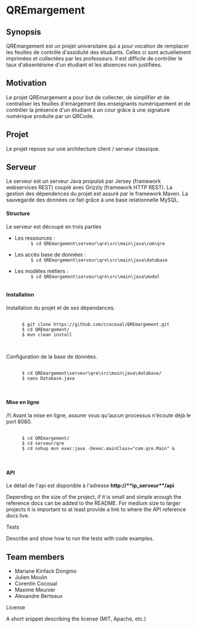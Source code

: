 <h1>QREmargement</h1>

<h2>Synopsis</h2>
<p>QREmargement est un projet universitaire qui a pour vocation de remplacer les feuilles de contrôle d'assiduité des étudiants. Celles ci sont actuellement imprimées et collectées par les professeurs. Il est difficile de contrôler le taux d'absentéisme d'un étudiant et les absences non justifiées.</p>

<h2>Motivation</h2>
<p>Le projet QREmargement a pour but de collecter, de simplifier et de centraliser les feuilles d'émargement des enseignants numériquement et de contrôler la présence d'un étudiant à un cour grâce à une signature numérique produite par un QRCode.</p>

<h2>Projet</h2>
Le projet repose sur une architecture client / serveur classique.

<h2>Serveur</h2>
<p>Le serveur est un serveur Java propulsé par Jersey (framework webservices REST) couplé avec Grizzly (framework HTTP REST). La gestion des dépendences du projet est assuré par le framework Maven. La sauvegarde des données ce fait grâce à une base relationnelle MySQL.</p>

<h4>Structure</h4>
<p>Le serveur est découpé en trois parties</p>
<ul>
<li> Les ressources : 
    <code>
      $ cd QREmargement\serveur\qre\src\main\java\com\qre
    </code>
  </li>
<li> Les accès base de données : 
    <code>
      $ cd QREmargement\serveur\qre\src\main\java\database
    </code>
  </li>
<li> Les modèles métiers : 
    <code>
      $ cd QREmargement\serveur\qre\src\main\java\model
    </code>
</li>
</ul>

<h4>Installation</h4>
  Installation du projet et de ses dépendances.
  <pre>
    <code>
      $ git clone https://github.com/ccocoual/QREmargement.git
      $ cd QREmargement/
      $ mvn clean install
    </code>
  </pre>
  
  Configuration de la base de données.
  <pre>
    <code>
      $ cd QREmargement\serveur\qre\src\main\java\database/
      $ nano Database.java
    </code>
  </pre>
  
  <h4>Mise en ligne</h4>
  /!\ Avant la mise en ligne, assurer vous qu'aucun processus n'écoute déjà le port 8080.
  <pre>
    <code>
      $ cd QREmargement/
      $ cd serveur/qre
      $ cd nohup mvn exec:java -Dexec.mainClass="com.qre.Main" &
    </code>
  </pre>

  <h4>API</h4>
  Le détail de l'api est disponible à l'adresse <b>http://**ip_serveur**/api</b>

Depending on the size of the project, if it is small and simple enough the reference docs can be added to the README. For medium size to larger projects it is important to at least provide a link to where the API reference docs live.

Tests

Describe and show how to run the tests with code examples.

<h2>Team members</h2>
<ul>
<li>Mariane Kinfack Dongmo</li>
<li>Julien Moulin</li>
<li>Corentin Cocoual</li>
<li>Maxime Meunier</li>
<li>Alexandre Berteaux</li>
</ul>


License

A short snippet describing the license (MIT, Apache, etc.)
